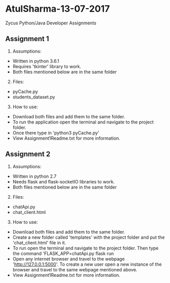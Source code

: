 # AtulSharma-13-07-2017
Zycus Python/Java Developer Assignments


## Assignment 1
1. Assumptions:
  - Written in python 3.6.1
  - Requires 'tkinter' library to work.
  - Both files mentioned below are in the same folder
2. Files:
  - pyCache.py
  - students_dataset.py
3. How to use:
  - Download both files and add them to the same folder.
  - To run the application open the terminal and navigate to the project folder.
  - Once there type in 'python3 pyCache.py'
  - View Assignment1Readme.txt for more information.

## Assignment 2
1. Assumptions:
  - Written in python 2.7
  - Needs flask and flask-socketIO libraries to work.
  - Both files mentioned below are in the same folder
2. Files:
  - chatApi.py
  - chat_client.html
3. How to use:
  - Download both files and add them to the same folder.
  - Create a new folder called 'templates' with the project folder and put the 'chat_client.html' file in it.
  - To run open the terminal and navigate to the project folder. Then type the command 'FLASK_APP=chatApi.py flask run
  - Open any internet browser and travel to the webpage 'http://127.0.0.1:5000'. To create a new user open a new instance of the browser and travel to the same webpage mentioned above.  
  - View Assignment1Readme.txt for more information.

